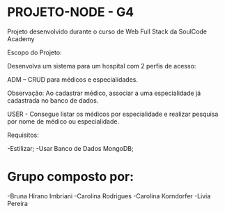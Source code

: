 # PROJETO-NODE - G4

Projeto desenvolvido durante o curso de Web Full Stack da SoulCode Academy

Escopo do Projeto:

Desenvolva um sistema para um hospital com 2 perfis de acesso:

ADM – CRUD para médicos e especialidades.

Observação: Ao cadastrar médico, associar a uma especialidade já cadastrada no banco de dados.

USER - Consegue listar os médicos por especialidade e realizar pesquisa por nome de médico ou especialidade.


Requisitos:

-Estilizar;
-Usar Banco de Dados MongoDB;

# Grupo composto por:
-Bruna Hirano Imbriani
-Carolina Rodrigues
-Carolina Korndorfer
-Livia Pereira
